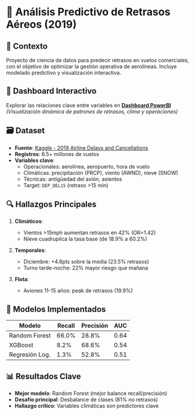 # 🛫 Análisis Predictivo de Retrasos Aéreos (2019)

## 📌 Contexto
Proyecto de ciencia de datos para predecir retrasos en vuelos comerciales, con el objetivo de optimizar la gestión operativa de aerolíneas. Incluye modelado predictivo y visualización interactiva.

## 🌟 Dashboard Interactivo
Explorar las relaciones clave entre variables en **[Dashboard PowerBI](https://nachols1986.github.io/infovis/airport_delays.html)**  
*(Visualización dinámica de patrones de retrasos, clima y operaciones)*

## 🗃️ Dataset
- **Fuente**: [Kaggle - 2019 Airline Delays and Cancellations](https://www.kaggle.com/datasets/threnjen/2019-airline-delays-and-cancellations)
- **Registros**: 6.5+ millones de vuelos
- **Variables clave**:
  - Operacionales: aerolínea, aeropuerto, hora de vuelo
  - Climáticas: precipitación (PRCP), viento (AWND), nieve (SNOW)
  - Técnicas: antigüedad del avión, asientos
  - Target: `DEP_DEL15` (retraso >15 min)

## 🔍 Hallazgos Principales
1. **Climáticos**: 
   - Vientos >15mph aumentan retrasos en 42% (OR=1.42)
   - Nieve cuadruplica la tasa base (de 18.9% a 60.2%)

2. **Temporales**:
   - Diciembre: +4.6pts sobre la media (23.5% retrasos)
   - Turno tarde-noche: 22% mayor riesgo que mañana

3. **Flota**:
   - Aviones 11-15 años: peak de retrasos (19.9%)

## 🤖 Modelos Implementados
| Modelo          | Recall | Precisión | AUC  |
|-----------------|--------|-----------|------|
| Random Forest   | 66.0%  | 28.8%     | 0.64 |
| XGBoost         | 8.2%   | 68.6%     | 0.54 |
| Regresión Log.  | 1.3%   | 52.8%     | 0.51 |

## 📊 Resultados Clave
- **Mejor modelo**: Random Forest (mejor balance recall/precisión)
- **Desafío principal**: Desbalance de clases (81% no retrasos)
- **Hallazgo crítico**: Variables climáticas son predictores clave
